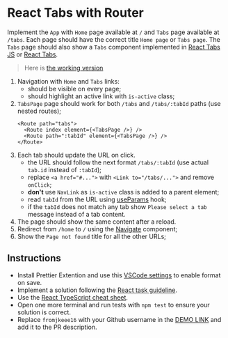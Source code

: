 # React Tabs with Router

Implement the `App` with `Home` page available at `/` and `Tabs` page available
at `/tabs`. Each page should have the correct title `Home page` or `Tabs page`.
The `Tabs` page should also show a `Tabs` component implemented in [React Tabs JS](https://github.com/mate-academy/react_tabs-js#react-tabs-js)
or [React Tabs](https://github.com/mate-academy/react_tabs#react-tabs).

> Here is [the working version](https://mate-academy.github.io/react_tabs-with-router)

1. Navigation with `Home` and `Tabs` links:
    - should be visible on every page;
    - should highlight an active link with `is-active` class;
1. `TabsPage` page should work for both `/tabs` and `/tabs/:tabId` paths (use nested routes);
    ```tsx
    <Route path="tabs">
      <Route index element={<TabsPage />} />
      <Route path=":tabId" element={<TabsPage />} />
    </Route>
    ```
1. Each tab should update the URL on click.
    - the URL should follow the next format `/tabs/:tabId` (use actual `tab.id` instead of `:tabId`);
    - replace `<a href="#...">` with `<Link to="/tabs/...">` and remove `onClick`;
    - **don't** use `NavLink` as `is-active` class is added to a parent element;
    - read `tabId` from the URL using [useParams](https://reactrouter.com/en/main/hooks/use-params) hook;
    - if the `tabId` does not match any tab show `Please select a tab` message instead of a tab content.
1. The page should show the same content after a reload.
1. Redirect from `/home` to `/` using the [Navigate](https://reactrouter.com/en/main/components/navigate) component;
1. Show the `Page not found` title for all the other URLs;

## Instructions
- Install Prettier Extention and use this [VSCode settings](https://mate-academy.github.io/fe-program/tools/vscode/settings.json) to enable format on save.
- Implement a solution following the [React task guideline](https://github.com/mate-academy/react_task-guideline#react-tasks-guideline).
- Use the [React TypeScript cheat sheet](https://mate-academy.github.io/fe-program/js/extra/react-typescript).
- Open one more terminal and run tests with `npm test` to ensure your solution is correct.
- Replace `fromjkeee16` with your Github username in the [DEMO LINK](https://fromjkeee16.github.io/react_tabs-with-router/) and add it to the PR description.

